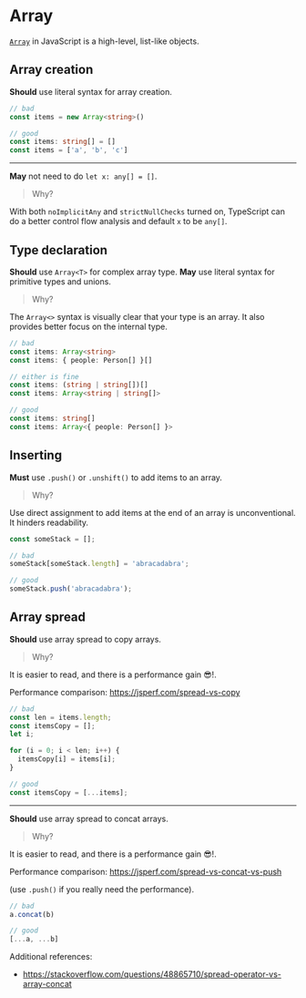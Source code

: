 # Array

[`Array`](<https://developer.mozilla.org/en-US/docs/Web/JavaScript/Reference/Global_Objects/Array>
) in JavaScript is a high-level, list-like objects.

## Array creation

**Should** use literal syntax for array creation.

```ts
// bad
const items = new Array<string>()

// good
const items: string[] = []
const items = ['a', 'b', 'c']
```

---

**May** not need to do `let x: any[] = []`.

> Why?

With both `noImplicitAny` and `strictNullChecks` turned on,
TypeScript can do a better control flow analysis and default `x` to be `any[]`.

## Type declaration

**Should** use `Array<T>` for complex array type.
**May** use literal syntax for primitive types and unions.

> Why?

The `Array<>` syntax is visually clear that your type is an array.
It also provides better focus on the internal type.

```ts
// bad
const items: Array<string>
const items: { people: Person[] }[]

// either is fine
const items: (string | string[])[]
const items: Array<string | string[]>

// good
const items: string[]
const items: Array<{ people: Person[] }>
```

## Inserting

**Must** use `.push()` or `.unshift()` to add items to an array.

> Why?

Use direct assignment to add items at the end of an array is unconventional.
It hinders readability.

```ts
const someStack = [];

// bad
someStack[someStack.length] = 'abracadabra';

// good
someStack.push('abracadabra');
```

## Array spread

**Should** use array spread to copy arrays.

> Why?

It is easier to read, and there is a performance gain 😎!.

Performance comparison: <https://jsperf.com/spread-vs-copy>

```ts
// bad
const len = items.length;
const itemsCopy = [];
let i;

for (i = 0; i < len; i++) {
  itemsCopy[i] = items[i];
}

// good
const itemsCopy = [...items];
```

---

**Should** use array spread to concat arrays.

> Why?

It is easier to read, and there is a performance gain 😎!.

Performance comparison: <https://jsperf.com/spread-vs-concat-vs-push>

(use `.push()` if you really need the performance).

```ts
// bad
a.concat(b)

// good
[...a, ...b]
```

Additional references:

- <https://stackoverflow.com/questions/48865710/spread-operator-vs-array-concat>
